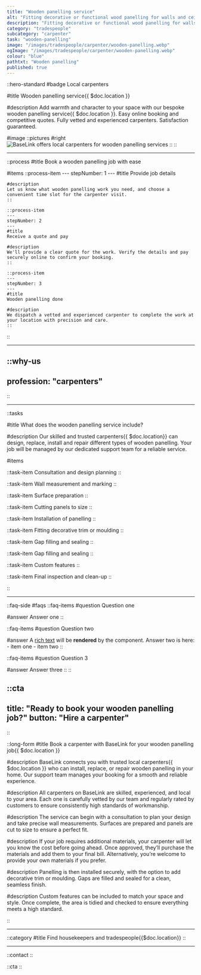 ```yaml
---
title: "Wooden panelling service"
alt: "Fitting decorative or functional wood panelling for walls and ceilings"
description: "Fitting decorative or functional wood panelling for walls and ceilings"
category: "tradespeople"
subcategory: "carpenter"
task: "wooden-panelling"
image: "/images/tradespeople/carpenter/wooden-panelling.webp"
ogImage: "/images/tradespeople/carpenter/wooden-panelling.webp"
colour: "blue"
pathtxt: "Wooden panelling"
published: true
---
```


::hero-standard
#badge
Local carpenters

#title
Wooden panelling service{{ $doc.location }}

#description
Add warmth and character to your space with our bespoke wooden panelling service{{ $doc.location }}. Easy online booking and competitive quotes. Fully vetted and experienced carpenters. Satisfaction guaranteed.

#image
    ::pictures
    #right
    ![BaseLink offers local carpenters for wooden panelling services](/images/tradespeople/carpenter/wooden-panelling.webp)
    ::
::

---

::process
#title
Book a wooden panelling job with ease

#items
    ::process-item
    ---
    stepNumber: 1
    ---
    #title
    Provide job details

    #description
    Let us know what wooden panelling work you need, and choose a convenient time slot for the carpenter visit.
    ::
    
    ::process-item
    ---
    stepNumber: 2
    ---
    #title
    Receive a quote and pay

    #description
    We'll provide a clear quote for the work. Verify the details and pay securely online to confirm your booking.
    ::

    ::process-item
    ---
    stepNumber: 3
    ---
    #title
    Wooden panelling done

    #description
    We dispatch a vetted and experienced carpenter to complete the work at your location with precision and care.
    ::
::

---

::why-us
---
profession: "carpenters"
---
::

---

::tasks

#title
What does the wooden panelling service include?

#description
Our skilled and trusted carpenters{{ $doc.location}} can design, replace, install and repair different types of wooden panelling. Your job will be managed by our dedicated support team for a reliable service.

#items

  ::task-item
  Consultation and design planning
  ::

  ::task-item
  Wall measurement and marking
  ::

  ::task-item
  Surface preparation
  ::

  ::task-item
  Cutting panels to size
  ::

  ::task-item
  Installation of panelling
  ::

  ::task-item
  Fitting decorative trim or moulding
  ::

  ::task-item
  Gap filling and sealing
  ::

  ::task-item
  Gap filling and sealing
  ::

  ::task-item
  Custom features
  ::

  ::task-item
  Final inspection and clean-up
  ::

::

---

::faq-side
#faqs
  ::faq-items
  #question
  Question one

  #answer
  Answer one
  ::

  ::faq-items
  #question
  Question two

  #answer
  A [rich text](/services/commercial-cleaning) will be **rendered** by the component.
  Answer two is here:
    - item one
    - item two
  ::

  ::faq-items
  #question
  Question 3

  #answer
  Answer three
  ::
::

::cta
---
title: "Ready to book your wooden panelling job?"
button: "Hire a carpenter"
---
::

::long-form
#title
Book a carpenter with BaseLink for your wooden panelling job{{ $doc.location }}

#description
BaseLink connects you with trusted local carpenters{{ $doc.location }} who can install, replace, or repair wooden panelling in your home. Our support team manages your booking for a smooth and reliable experience.

#description
All carpenters on BaseLink are skilled, experienced, and local to your area. Each one is carefully vetted by our team and regularly rated by customers to ensure consistently high standards of workmanship.

#description
The service can begin with a consultation to plan your design and take precise wall measurements. Surfaces are prepared and panels are cut to size to ensure a perfect fit.

#description
If your job requires additional materials, your carpenter will let you know the cost before going ahead. Once approved, they’ll purchase the materials and add them to your final bill. Alternatively, you’re welcome to provide your own materials if you prefer.

#description
Panelling is then installed securely, with the option to add decorative trim or moulding. Gaps are filled and sealed for a clean, seamless finish.

#description
Custom features can be included to match your space and style. Once complete, the area is tidied and checked to ensure everything meets a high standard.

::

---

::category
#title
Find housekeepers and tradespeople{{$doc.location}}
::

---

::contact
::

::cta
::